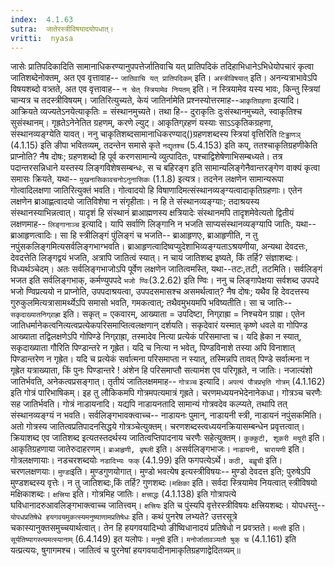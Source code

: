 ```yaml
---
index:  4.1.63
sutra:  जातेरस्त्रीविषयादयोपधात्।
vritti:  nyasa
---
```


जासेः प्रातिपदिकादिति सामानाधिकरण्यानुपपत्तेर्जातिवाचि यत् प्रातिपदिकं तदिहाभिधानेऽभिधेयोपचारं कृत्वा जातिशब्देनोक्तम्, अत एव वृत्तावाह-- `जातिवाचि यत् प्रातिपदिकम्` इति। `अस्त्रीविषयात्` इति। अनन्यत्राभावेऽपि विषयशब्दो वत्र्तते, अत एव वृत्तावाह-- `न चेत् स्त्रियामेव नियतम्` इति। न स्त्रियामेव यस्य भावः, किन्तु स्त्रियां चान्यत्र च तदस्त्रीविषयम्।
जातिरित्युच्यते, केयं जातिर्नामेति प्रश्नस्योत्तरमाह--`आकृतिग्रहणा` इत्यादि। आक्रियते व्यज्यतेऽनयेत्याकृतिः = संस्थानमुच्यते। तथा हि-- दुराकृतिः दुःसंस्थानमुच्यते, स्वाकृतिश्च सुसंस्थानम्। गृह्रतेऽनेनेतित ग्रहणम्, करणे ल्युट्। आकृतिग्र्रहणं यस्याः साऽ‌ऽकृतिकग्रहणा, संस्थानव्यङ्ग्येति यावत्। ननु चाकृतिशब्दसामानाधिकरण्याद्()ग्रहणशब्दस्य स्त्रियां वृत्तिरिति `टिड्ढाणञ्` (4.1.15) इति ङीपा भवितव्यम्, तदन्तेन समासे कृते `नद्यृतश्च` (5.4.153) इति कप्, ततश्चाकृतिग्रहणीकेति प्राप्नोति? नैष दोषः; ग्रहणशब्दो हि पूर्व करणसामान्ये व्युत्पादितः, पश्चाद्विशेषेणाभिसम्बध्यते। तत्र पदान्तरसन्निधाने यस्तस्य लिङ्गविशेषसम्बन्धः, स च बहिरङ्ग इति सामान्यलिङ्गेनैवान्तरङ्गेण वाक्यं कृत्वा समासः क्रियते, यथा-- `मुखनासिकावचनोऽनुनासिकः` (1.1.8) इत्यत्र। तदनेन लक्षणेन सामान्यरूपा गोत्वादिलक्षणा जातिरित्युक्तं भवति। गोत्वादयो हि विषाणादिमत्संस्थानव्यङ्ग्यत्वादाकृतिग्रहणाः। एतेन लक्षणेन ब्राआह्णत्वादयो जातिविशेषा न संगृहीताः। न हि ते संस्थानव्यङ्ग्याः; तदाश्रयस्य संस्थानस्याभिन्नत्वात्। यादृशं हि संस्थानं ब्राआह्मणस्य क्षत्रियादेः संस्थानमपि तादृशमेवेत्यतो द्वितीयं लक्षणमाह-- `लिङ्गानाञ्च` इत्यादि। यापि सर्वाणि लिङ्गानि न भजति साप्यसंस्थानव्यङ्ग्यापि जातिः, यथा-- ब्राआहृणत्वादिः। सा हि स्त्रीलिङ्गं पुंलिङ्गं च भजति-- ब्राआहृणएः, ब्राआहृणीति, न तु नपुंसकलिङ्गमित्यसर्वलिङ्गभाग्भवति। ब्राआहृणत्वादिष्वप्युदेशाभिव्यङ्ग्यताऽश्रयणीया, अन्यथा देवदत्तः, देवदत्तेति लिङ्गद्वयं भजति, अत्रापि जातित्वं स्यात्। न चायं जातिशब्द इष्यते, किं तर्हि? संज्ञाशब्दः। विध्यर्थञ्चेदम्। अतः सर्वलिङ्गभाजोऽपि पूर्वेण लक्षणेन जातित्वमस्ति, यथा--तटः,तटी, तटमिति। सर्वलिङ्गं भजत इति सर्वलिङ्गभाक्, कर्मण्युपपदे `भजो ण्विः`(3.2.62) इति ण्विः। ननु च लिङ्गापेक्षया सर्वशब्द उपपदे भजो ण्विप्रत्ययो न प्राप्नोति, उपपदाश्रयत्वा, उपपदसमासश्च असमर्थत्वात्? नैष दोषः; यथैव हि देवदत्तस्य गुरुकुलमित्यत्रासामर्थ्येऽपि समासो भवति, गमकत्वात्; तथैवमुभयमपि भविष्यतीति।
सा च जातिः-- `सकृदाख्यातनिग्र्राह्रा` इति। सकृत् = एकवारम्, आख्याता = उपदिष्टा, निग्र्राह्रा = निश्चयेन ग्राह्रा। एतेन जातिधर्मानेकत्वनित्यत्वप्रत्येकपरिसमाप्तित्वलक्षणान् दर्शयति। सकृदेवारं यस्मात् कृष्णे धवले वा गोपिण्ड आख्याता तद्विलक्षणेऽपि गोपिण्डे निग्र्राह्रा, तस्मादेव नित्या प्रत्येकं परिसमाप्ता च। यदि ह्रेका न स्यात्, सकृदाख्याता गौरिति पिण्डान्तरे न गृह्रेत। यदि च नित्या न भवेत्, पिण्डविनाशे तस्या अपि विनाशात् पिण्डान्तरेण न गृह्रेत। यदि च प्रत्येकं सर्वात्मना परिसमाप्ता न स्यात्, तस्मिन्नपि तावत् पिण्डे सर्वात्मना न गृह्रेत यत्राख्याता, किं पुनः पिण्डान्तरे ! अंशेन हि परिसमाप्तौ सत्यामंश एव परिगृह्रते, न जातिः। नजात्यंशो जातिर्भवति, अनेकत्वप्रसङ्गात्।
तृतीयं जातिलक्षममाह-- `गोत्रञ्च` इत्यादि। `अपत्यं पौत्रप्रभृति गोत्रम्` (4.1.162) इति गोत्रं पारिभाषिकम्। इह तु लौकिकमपि गोत्रमपत्यमात्रं गृह्रते। चरणमध्ययनभेदेनानेकधा। गोत्रञ्च चरणैः सह जातिर्भवति। गोत्रं नाडायनादि। यद्यपि नाडायनतादि सामान्यं गोत्रवदेव कल्प्यते, तथापि तत् संस्थानव्यङ्ग्यं न भवति। सर्वलिङ्गभावक्त्वाच्च-- नाडायनः पुमान्, नाडायनी स्त्री, नाडायनं नपुंसकमिति। अतो गोत्रस्य जातित्वप्रतिपादनसिद्धये गोत्रञ्चेत्युक्तम्। चरणशब्दस्त्वध्ययनक्रियासम्बन्धेन प्रवृत्तत्वात्। क्रियाशब्द एव जातिशब्द इत्यतस्तदर्थस्य जातित्वप्तिपादनाय चरणैः सहेत्युक्तम्।
`कुक्कुटी, शूकरी मयूरी` इति। आकृतिग्रहणाया जातेरुदाहरणम्। `ब्राआहृणी, वृषली` इति। असर्वलिङ्गभाजः। `नाडायनी, चारायणी` इति। गोत्रलक्षणायाः। नडचरशब्दयोः `नडादिभ्यः फक्` (4.1.99) इति फगपत्येऽर्थे। `कठी, बह्वृची` इति। चरणलक्षणयाः।
`मुण्डा`इति। मुण्डगुणयोगात्। मुण्डो भवत्येष इत्यस्त्रीविषयः-- मुण्डो देवदत्त इति; पुरुषेऽपि मुण्डशब्दस्य वृत्तेः। न तु जातिशब्दः,किं तर्हि? गुणशब्दः।`मक्षिका` इति। सर्वदा स्त्रियामेव नियत्वात् स्त्रीविषयो मक्षिकाशब्दः। `क्षत्त्रिया` इति। गोत्रमिह जातिः। `क्षत्त्राद्धः` (4.1.138) इति गोत्रापत्ये घविधानादरुआवलिङ्गभाक्त्वाच्च जातित्त्वम्। `क्षत्त्रियः` इति च पुंस्यपि वृत्तेरस्त्रीविषयः क्षत्त्रियशब्दः।
योपधस्तु-- `योपधप्रतिषेधे हयगवयमुकत्स्यमनुष्याणामप्रतिषेधः` इति। कथं पुनरेष लभ्यते? उत्तरसूत्रे चकास्यानुक्तसमुच्चयार्थत्वात्। तेन हि हयगवयादिभ्यो ङीष्विधानादयं प्रतिषेधो न प्रवत्र्तते। `मत्सी` इति। `सूर्यतिष्यागस्त्यमत्स्यानाम्` (6.4.149) इत यलोपः। `मनुषी` इति। `मनोर्जातावञ्यतौ षुक् च` (4.1.161) इति यत्प्रत्ययः, षुगागमश्च। जातित्वं च पुरनेषां हयगवयादीनामाकृतिग्रहणाद्वेदितव्यम्॥
